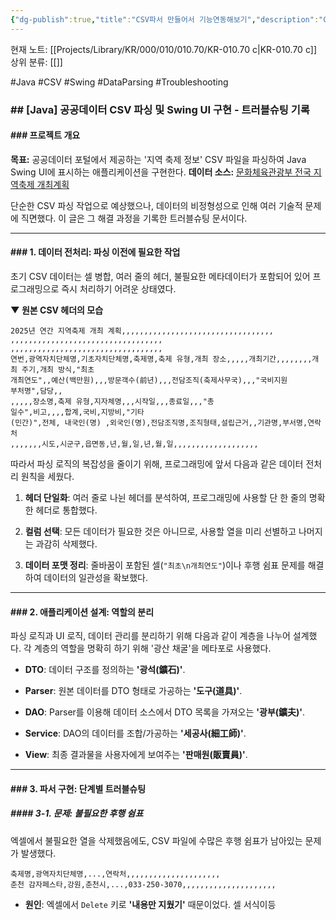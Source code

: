 ```yaml
---
{"dg-publish":true,"title":"CSV파서 만들어서 기능연동해보기","description":"CSV파서 만들어서 기능연동해보기","permalink":"/projects/library/kr/000/010/010-70/kr-010-70-c/","dgPassFrontmatter":true,"noteIcon":"0","created":"2025-08-03T23:56:41.053+09:00","updated":"2025-08-03T23:58:01.100+09:00"}
---
```


현재 노트: [[Projects/Library/KR/000/010/010.70/KR-010.70 c\|KR-010.70 c]] 
상위 분류: [[]] 


#Java #CSV #Swing #DataParsing #Troubleshooting

### ## [Java] 공공데이터 CSV 파싱 및 Swing UI 구현 - 트러블슈팅 기록

#### ### 프로젝트 개요

**목표:** 공공데이터 포털에서 제공하는 '지역 축제 정보' CSV 파일을 파싱하여 Java Swing UI에 표시하는 애플리케이션을 구현한다. **데이터 소스:** [문화체육관광부 전국 지역축제 개최계획](https://www.mcst.go.kr/kor/s_culture/festival/festivalList.jsp)

단순한 CSV 파싱 작업으로 예상했으나, 데이터의 비정형성으로 인해 여러 기술적 문제에 직면했다. 이 글은 그 해결 과정을 기록한 트러블슈팅 문서이다.

---

#### ### 1. 데이터 전처리: 파싱 이전에 필요한 작업

초기 CSV 데이터는 셀 병합, 여러 줄의 헤더, 불필요한 메타데이터가 포함되어 있어 프로그래밍으로 즉시 처리하기 어려운 상태였다.

**▼ 원본 CSV 헤더의 모습**

```
2025년 연간 지역축제 개최 계획,,,,,,,,,,,,,,,,,,,,,,,,,,,,,,,,,,
,,,,,,,,,,,,,,,,,,,,,,,,,,,,,,,,,,
,,,,,,,,,,,,,,,,,,,,,,,,,,,,,,,,,,
연번,광역자치단체명,기초자치단체명,축제명,축제 유형,개최 장소,,,,,개최기간,,,,,,,,개최 주기,개최 방식,"최초
개최연도",,예산(백만원),,,방문객수(前년),,,전담조직(축제사무국),,,"국비지원
부처명",담당,,
,,,,,장소명,축제 유형,지자체명,,,시작일,,,종료일,,,"총
일수",비고,,,,합계,국비,지방비,"기타
(민간)",전체, 내국인(명) ,외국인(명),전담조직명,조직형태,설립근거,,기관명,부서명,연락처
,,,,,,,시도,시군구,읍면동,년,월,일,년,월,일,,,,,,,,,,,,,,,,,,,
```

따라서 파싱 로직의 복잡성을 줄이기 위해, 프로그래밍에 앞서 다음과 같은 데이터 전처리 원칙을 세웠다.

1. **헤더 단일화**: 여러 줄로 나뉜 헤더를 분석하여, 프로그래밍에 사용할 단 한 줄의 명확한 헤더로 통합했다.
    
2. **컬럼 선택**: 모든 데이터가 필요한 것은 아니므로, 사용할 열을 미리 선별하고 나머지는 과감히 삭제했다.
    
3. **데이터 포맷 정리**: 줄바꿈이 포함된 셀(`"최초\n개최연도"`)이나 후행 쉼표 문제를 해결하여 데이터의 일관성을 확보했다.
    

---

#### ### 2. 애플리케이션 설계: 역할의 분리

파싱 로직과 UI 로직, 데이터 관리를 분리하기 위해 다음과 같이 계층을 나누어 설계했다. 각 계층의 역할을 명확히 하기 위해 '광산 채굴'을 메타포로 사용했다.

- **DTO**: 데이터 구조를 정의하는 **'광석(鑛石)'**.
    
- **Parser**: 원본 데이터를 DTO 형태로 가공하는 **'도구(道具)'**.
    
- **DAO**: Parser를 이용해 데이터 소스에서 DTO 목록을 가져오는 **'광부(鑛夫)'**.
    
- **Service**: DAO의 데이터를 조합/가공하는 **'세공사(細工師)'**.
    
- **View**: 최종 결과물을 사용자에게 보여주는 **'판매원(販賣員)'**.
    

---

#### ### 3. 파서 구현: 단계별 트러블슈팅

##### #### 3-1. 문제: 불필요한 후행 쉼표

엑셀에서 불필요한 열을 삭제했음에도, CSV 파일에 수많은 후행 쉼표가 남아있는 문제가 발생했다.

```
축제명,광역자치단체명,...,연락처,,,,,,,,,,,,,,,,,,,,,
춘천 감자페스타,강원,춘천시,...,033-250-3070,,,,,,,,,,,,,,,,,,,,,
```

- **원인**: 엑셀에서 `Delete` 키로 **'내용만 지웠기'** 때문이었다. 셀 서식이등